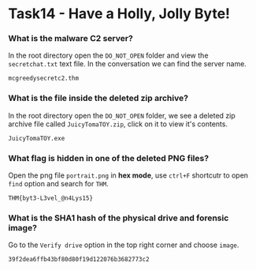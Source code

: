 # Task14 - Have a Holly, Jolly Byte!
### What is the malware C2 server?
In the root directory open the `DO_NOT_OPEN` folder and view the `secretchat.txt` text file. In the conversation we can find the server name.  

```
mcgreedysecretc2.thm
```
### What is the file inside the deleted zip archive?
In the root directory open the `DO_NOT_OPEN` folder, we see a deleted zip archive file called `JuicyTomaTOY.zip`, click on it to view it's contents.  
```
JuicyTomaTOY.exe
```
### What flag is hidden in one of the deleted PNG files?
Open the png file `portrait.png` in **hex mode**, use `ctrl+F` shortcutr to open `find` option and search for `THM`.
```
THM{byt3-L3vel_@n4Lys15}
```
### What is the SHA1 hash of the physical drive and forensic image?
Go to the `Verify drive` option in the top right corner and choose `image`.
```
39f2dea6ffb43bf80d80f19d122076b3682773c2
```
